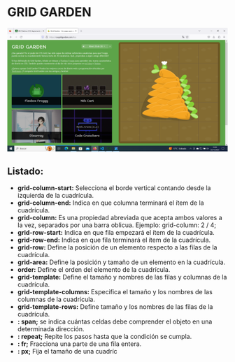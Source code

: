 # GRID GARDEN
![image.png](image.png)
## Listado:
- **grid-column-start:**
Selecciona el borde vertical contando desde la izquierda de la cuadrícula.
- **grid-column-end:**
Indica en que columna terminará el ítem de la cuadrícula.
- **grid-column:**
Es una propiedad abreviada que acepta ambos valores a la vez, separados por una barra
oblicua. Ejemplo: grid-column: 2 / 4;
- **grid-row-start:**
Indica en que fila empezará el ítem de la cuadrícula.
- **grid-row-end:**
Indica en que fila terminará el ítem de la cuadrícula.
- **grid-row:**
Define la posición de un elemento respecto a las filas de la cuadrícula.
- **grid-area:**
Define la posición y tamaño de un elemento en la cuadrícula.
- **order:**
Define el orden del elemento de la cuadrícula.
- **grid-template:**
Define el tamaño y nombres de las filas y columnas de la cuadrícula.
- **grid-template-columns:**
Especifica el tamaño y los nombres de las columnas de la cuadrícula.
- **grid-template-rows:**
Define tamaño y los nombres de las filas de la cuadrícula.
- **: span;**
se indica cuántas celdas debe comprender el objeto en una determinada dirección.
- **: repeat;**
Repite los pasos hasta que la condición se cumpla.
- **: fr;**
Fracciona una parte de una fila entera.
- **: px;**
Fija el tamaño de una cuadríc